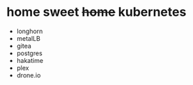# home sweet ~~home~~ kubernetes

- longhorn
- metalLB
- gitea
- postgres
- hakatime
- plex
- drone.io
